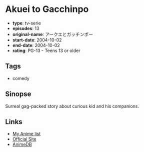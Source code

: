 # Akuei to Gacchinpo

-   **type**: tv-serie
-   **episodes**: 13
-   **original-name**: アークエとガッチンポー
-   **start-date**: 2004-10-02
-   **end-date**: 2004-10-02
-   **rating**: PG-13 - Teens 13 or older

## Tags

-   comedy

## Sinopse

Surreal gag-packed story about curious kid and his companions.

## Links

-   [My Anime list](https://myanimelist.net/anime/29836/Akuei_to_Gacchinpo)
-   [Official Site](http://www.tv-tokyo.co.jp/anime/a-kuei/)
-   [AnimeDB](http://anidb.info/perl-bin/animedb.pl?show=anime&aid=2688)
